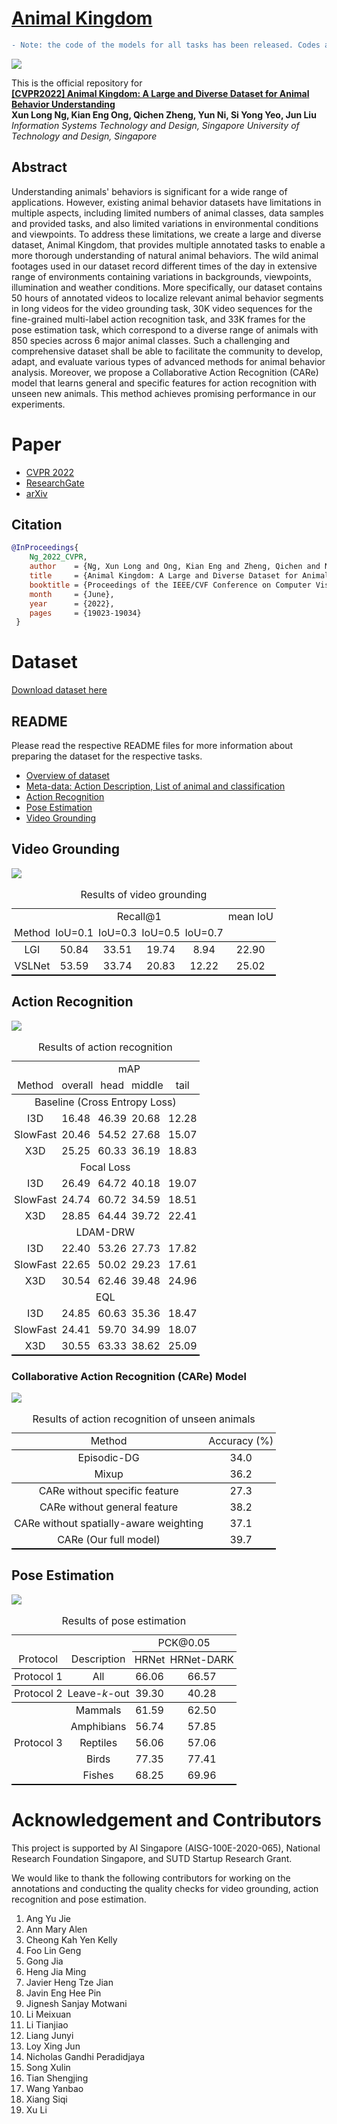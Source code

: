 # [Animal Kingdom](https://sutdcv.github.io/Animal-Kingdom)
```diff
- Note: the code of the models for all tasks has been released. Codes are included in the folder of the dataset. After you download our dataset, you can find the corresponding codes for each task.
```

![](image/Animal_Kingdom_header.png)
<!-- <img src="https://github.com/SUTDCV/Animal-Kingdom/blob/master/image/Animal_Kingdom_header.png?raw=true"> -->

This is the official repository for 
<br/>**[[CVPR2022] Animal Kingdom: A Large and Diverse Dataset for Animal Behavior Understanding]()**
<br/>**Xun Long Ng, Kian Eng Ong, Qichen Zheng, Yun Ni, Si Yong Yeo, Jun Liu**
<br/>*Information Systems Technology and Design, Singapore University of Technology and Design, Singapore*

## Abstract
Understanding animals' behaviors is significant for a wide range of applications. However, existing animal behavior datasets have limitations in multiple aspects, including limited numbers of animal classes, data samples and provided tasks, and also limited variations in environmental conditions and viewpoints. To address these limitations, we create a large and diverse dataset, Animal Kingdom, that provides multiple annotated tasks to enable a more thorough understanding of natural animal behaviors. The wild animal footages used in our dataset record different times of the day in extensive range of environments containing variations in backgrounds, viewpoints, illumination and weather conditions. More specifically, our dataset contains 50 hours of annotated videos to localize relevant animal behavior segments in long videos for the video grounding task, 30K video sequences for the fine-grained multi-label action recognition task, and 33K frames for the pose estimation task, which correspond to a diverse range of animals with 850 species across 6 major animal classes. Such a challenging and comprehensive dataset shall be able to facilitate the community to develop, adapt, and evaluate various types of advanced methods for animal behavior analysis. Moreover, we propose a Collaborative Action Recognition (CARe) model that learns general and specific features for action recognition with unseen new animals. This method achieves promising performance in our experiments.

# Paper
* [CVPR 2022](https://openaccess.thecvf.com/content/CVPR2022/html/Ng_Animal_Kingdom_A_Large_and_Diverse_Dataset_for_Animal_Behavior_CVPR_2022_paper.html)
* [ResearchGate](https://www.researchgate.net/publication/359816954_Animal_Kingdom_A_Large_and_Diverse_Dataset_for_Animal_Behavior_Understanding)
* [arXiv](https://arxiv.org/abs/2204.08129)

## Citation
```BibTeX
@InProceedings{
    Ng_2022_CVPR,
    author    = {Ng, Xun Long and Ong, Kian Eng and Zheng, Qichen and Ni, Yun and Yeo, Si Yong and Liu, Jun},
    title     = {Animal Kingdom: A Large and Diverse Dataset for Animal Behavior Understanding},
    booktitle = {Proceedings of the IEEE/CVF Conference on Computer Vision and Pattern Recognition (CVPR)},
    month     = {June},
    year      = {2022},
    pages     = {19023-19034}
 }
 ```

# Dataset
[Download dataset here](https://forms.office.com/r/WCtC0FRWpA)

## README
Please read the respective README files for more information about preparing the dataset for the respective tasks.
* [Overview of dataset](README/README.md)
* [Meta-data: Action Description, List of animal and classification](README/AR_metadata.xlsx)
* [Action Recognition](README/README_action_recognition.md)
* [Pose Estimation](README/README_pose_estimation.md)
* [Video Grounding](README/README_video_grounding.md)


## Video Grounding
![](image/eg_vg.png)
<!-- <img src="https://github.com/SUTDCV/Animal-Kingdom/blob/master/image/eg_vg.png?raw=true"> -->

<!-- Table 4: Results of video grounding
|        | Recall@1 |          |          |          | mean IoU |
| :----: | :------: | :------: | :------: | :------: | :------: |
| Method | IoU=0\.1 | IoU=0\.3 | IoU=0\.5 | IoU=0\.7 |          |
| LGI    | 50\.84   | 33\.51   | 19\.74   | 8\.94    | 22\.90   |
| VSLNet | 53\.59   | 33\.74   | 20\.83   | 12\.22   | 25\.02   | -->

<table style="border-collapse: collapse; border: none; border-spacing: 0px;">
	<caption>
		Results of video grounding
	</caption>
	<tr>
		<td style="text-align: center; padding-right: 3pt; padding-left: 3pt;">
		</td>
		<td colspan="4" style="border-bottom: 0px solid rgb(0, 0, 0); text-align: center; padding-right: 3pt; padding-left: 3pt;">
			Recall@1
		</td>
		<td style="text-align: center; padding-right: 3pt; padding-left: 3pt;">
			mean IoU
		</td>
	</tr>
	<tr>
		<td style="border-bottom: 1px solid black; text-align: center; padding-right: 3pt; padding-left: 3pt;">
			Method
		</td>
		<td style="border-bottom: 1px solid black; text-align: center; padding-right: 3pt; padding-left: 3pt;">
			IoU=0.1
		</td>
		<td style="border-bottom: 1px solid black; text-align: center; padding-right: 3pt; padding-left: 3pt;">
			IoU=0.3
		</td>
		<td style="border-bottom: 1px solid black; text-align: center; padding-right: 3pt; padding-left: 3pt;">
			IoU=0.5
		</td>
		<td style="border-bottom: 1px solid black; text-align: center; padding-right: 3pt; padding-left: 3pt;">
			IoU=0.7
		</td>
		<td style="border-bottom: 1px solid black; text-align: center; padding-right: 3pt; padding-left: 3pt;">
		</td>
	</tr>
	<tr>
		<td style="text-align: center; padding-right: 3pt; padding-left: 3pt;">
			LGI
		</td>
		<td style="text-align: center; padding-right: 3pt; padding-left: 3pt;">
			50.84
		</td>
		<td style="text-align: center; padding-right: 3pt; padding-left: 3pt;">
			33.51
		</td>
		<td style="text-align: center; padding-right: 3pt; padding-left: 3pt;">
			19.74
		</td>
		<td style="text-align: center; padding-right: 3pt; padding-left: 3pt;">
			8.94
		</td>
		<td style="text-align: center; padding-right: 3pt; padding-left: 3pt;">
			22.90
		</td>
	</tr>
	<tr>
		<td style="text-align: center; border-bottom: 2px solid black; padding-right: 3pt; padding-left: 3pt;">
			VSLNet
		</td>
		<td style="text-align: center; border-bottom: 2px solid black; padding-right: 3pt; padding-left: 3pt;">
			53.59
		</td>
		<td style="text-align: center; border-bottom: 2px solid black; padding-right: 3pt; padding-left: 3pt;">
			33.74
		</td>
		<td style="text-align: center; border-bottom: 2px solid black; padding-right: 3pt; padding-left: 3pt;">
			20.83
		</td>
		<td style="text-align: center; border-bottom: 2px solid black; padding-right: 3pt; padding-left: 3pt;">
			12.22
		</td>
		<td style="text-align: center; border-bottom: 2px solid black; padding-right: 3pt; padding-left: 3pt;">
			25.02
		</td>
	</tr>
</table>

 
## Action Recognition
![](image/eg_ar.png)
<!-- <img src="https://github.com/SUTDCV/Animal-Kingdom/blob/master/image/eg_ar.png?raw=true"> -->
			
<!-- Table 2. Results of action recognition (All video clips)
|                               | mAP     |        |        |        |
| :---------------------------: | :------ | :----: | :----- | :----: |
| Method                        | overall | head   | middle | tail   |
| Baseline (Cross Entropy Loss) |         |        |        |        |
| I3D                           | 16\.48  | 46\.39 | 20\.68 | 12\.28 |
| SlowFast                      | 20\.46  | 54\.52 | 27\.68 | 15\.07 |
| X3D                           | 25\.25  | 60\.33 | 36\.19 | 18\.83 |
| Focal Loss                    |         |        |        |        |
| I3D                           | 26\.49  | 64\.72 | 40\.18 | 19\.07 |
| SlowFast                      | 24\.74  | 60\.72 | 34\.59 | 18\.51 |
| X3D                           | 28\.85  | 64\.44 | 39\.72 | 22\.41 |
| LDAM-DRW                      |         |        |        |        |
| I3D                           | 22\.40  | 53\.26 | 27\.73 | 17\.82 |
| SlowFast                      | 22\.65  | 50\.02 | 29\.23 | 17\.61 |
| X3D                           | 30\.54  | 62\.46 | 39\.48 | 24\.96 |
| EQL                           |         |        |        |        |
| I3D                           | 24\.85  | 60\.63 | 35\.36 | 18\.47 |
| SlowFast                      | 24\.41  | 59\.70 | 34\.99 | 18\.07 |
| X3D                           | 30\.55  | 63\.33 | 38\.62 | 25\.09 | -->

<table style="border-collapse: collapse; border: none; border-spacing: 0px;">
	<caption>
		Results of action recognition
	</caption>
	<tr>
		<td style="text-align: center; padding-right: 3pt; padding-left: 3pt;">
		</td>
		<td colspan="4" style="border-bottom: 0px solid rgb(0, 0, 0); text-align: center; padding-right: 3pt; padding-left: 3pt;">
			mAP
		</td>
	</tr>
	<tr>
		<td style="border-bottom: 1px solid black; text-align: center; padding-right: 3pt; padding-left: 3pt;">
			Method
		</td>
		<td style="border-bottom: 1px solid black; padding-right: 3pt; padding-left: 3pt;">
			overall
		</td>
		<td style="border-bottom: 1px solid black; text-align: center; padding-right: 3pt; padding-left: 3pt;">
			head
		</td>
		<td style="border-bottom: 1px solid black; padding-right: 3pt; padding-left: 3pt;">
			middle
		</td>
		<td style="border-bottom: 1px solid black; text-align: center; padding-right: 3pt; padding-left: 3pt;">
			tail
		</td>
	</tr>
	<tr>
		<td colspan="5" style="border-bottom: 0px solid rgb(0, 0, 0); text-align: center; padding-right: 3pt; padding-left: 3pt;">
			Baseline (Cross Entropy Loss)
		</td>
	</tr>
	<tr>
		<td style="text-align: center; padding-right: 3pt; padding-left: 3pt;">
			I3D
		</td>
		<td style="padding-right: 3pt; padding-left: 3pt;">
			16.48
		</td>
		<td style="text-align: center; padding-right: 3pt; padding-left: 3pt;">
			46.39
		</td>
		<td style="padding-right: 3pt; padding-left: 3pt;">
			20.68
		</td>
		<td style="text-align: center; padding-right: 3pt; padding-left: 3pt;">
			12.28
		</td>
	</tr>
	<tr>
		<td style="text-align: center; padding-right: 3pt; padding-left: 3pt;">
			SlowFast
		</td>
		<td style="padding-right: 3pt; padding-left: 3pt;">
			20.46
		</td>
		<td style="text-align: center; padding-right: 3pt; padding-left: 3pt;">
			54.52
		</td>
		<td style="padding-right: 3pt; padding-left: 3pt;">
			27.68
		</td>
		<td style="text-align: center; padding-right: 3pt; padding-left: 3pt;">
			15.07
		</td>
	</tr>
	<tr>
		<td style="border-bottom: 0px solid rgb(0, 0, 0); text-align: center; padding-right: 3pt; padding-left: 3pt;">
			X3D
		</td>
		<td style="border-bottom: 0px solid rgb(0, 0, 0); padding-right: 3pt; padding-left: 3pt;">
			25.25
		</td>
		<td style="border-bottom: 0px solid rgb(0, 0, 0); text-align: center; padding-right: 3pt; padding-left: 3pt;">
			60.33
		</td>
		<td style="border-bottom: 0px solid rgb(0, 0, 0); padding-right: 3pt; padding-left: 3pt;">
			36.19
		</td>
		<td style="border-bottom: 0px solid rgb(0, 0, 0); text-align: center; padding-right: 3pt; padding-left: 3pt;">
			18.83
		</td>
	</tr>
	<tr>
		<td colspan="5" style="border-bottom: 0px solid rgb(0, 0, 0); text-align: center; padding-right: 3pt; padding-left: 3pt;">
			Focal Loss
		</td>
	</tr>
	<tr>
		<td style="text-align: center; padding-right: 3pt; padding-left: 3pt;">
			I3D
		</td>
		<td style="padding-right: 3pt; padding-left: 3pt;">
			26.49
		</td>
		<td style="text-align: center; padding-right: 3pt; padding-left: 3pt;">
			64.72
		</td>
		<td style="padding-right: 3pt; padding-left: 3pt;">
			40.18
		</td>
		<td style="text-align: center; padding-right: 3pt; padding-left: 3pt;">
			19.07
		</td>
	</tr>
	<tr>
		<td style="text-align: center; padding-right: 3pt; padding-left: 3pt;">
			SlowFast
		</td>
		<td style="padding-right: 3pt; padding-left: 3pt;">
			24.74
		</td>
		<td style="text-align: center; padding-right: 3pt; padding-left: 3pt;">
			60.72
		</td>
		<td style="padding-right: 3pt; padding-left: 3pt;">
			34.59
		</td>
		<td style="text-align: center; padding-right: 3pt; padding-left: 3pt;">
			18.51
		</td>
	</tr>
	<tr>
		<td style="border-bottom: 0px solid rgb(0, 0, 0); text-align: center; padding-right: 3pt; padding-left: 3pt;">
			X3D
		</td>
		<td style="border-bottom: 0px solid rgb(0, 0, 0); padding-right: 3pt; padding-left: 3pt;">
			28.85
		</td>
		<td style="border-bottom: 0px solid rgb(0, 0, 0); text-align: center; padding-right: 3pt; padding-left: 3pt;">
			64.44
		</td>
		<td style="border-bottom: 0px solid rgb(0, 0, 0); padding-right: 3pt; padding-left: 3pt;">
			39.72
		</td>
		<td style="border-bottom: 0px solid rgb(0, 0, 0); text-align: center; padding-right: 3pt; padding-left: 3pt;">
			22.41
		</td>
	</tr>
	<tr>
		<td colspan="5" style="border-bottom: 0px solid rgb(0, 0, 0); text-align: center; padding-right: 3pt; padding-left: 3pt;">
			LDAM-DRW
		</td>
	</tr>
	<tr>
		<td style="text-align: center; padding-right: 3pt; padding-left: 3pt;">
			I3D
		</td>
		<td style="padding-right: 3pt; padding-left: 3pt;">
			22.40
		</td>
		<td style="text-align: center; padding-right: 3pt; padding-left: 3pt;">
			53.26
		</td>
		<td style="padding-right: 3pt; padding-left: 3pt;">
			27.73
		</td>
		<td style="text-align: center; padding-right: 3pt; padding-left: 3pt;">
			17.82
		</td>
	</tr>
	<tr>
		<td style="text-align: center; padding-right: 3pt; padding-left: 3pt;">
			SlowFast
		</td>
		<td style="padding-right: 3pt; padding-left: 3pt;">
			22.65
		</td>
		<td style="text-align: center; padding-right: 3pt; padding-left: 3pt;">
			50.02
		</td>
		<td style="padding-right: 3pt; padding-left: 3pt;">
			29.23
		</td>
		<td style="text-align: center; padding-right: 3pt; padding-left: 3pt;">
			17.61
		</td>
	</tr>
	<tr>
		<td style="border-bottom: 0px solid rgb(0, 0, 0); text-align: center; padding-right: 3pt; padding-left: 3pt;">
			X3D
		</td>
		<td style="border-bottom: 0px solid rgb(0, 0, 0); padding-right: 3pt; padding-left: 3pt;">
			30.54
		</td>
		<td style="border-bottom: 0px solid rgb(0, 0, 0); text-align: center; padding-right: 3pt; padding-left: 3pt;">
			62.46
		</td>
		<td style="border-bottom: 0px solid rgb(0, 0, 0); padding-right: 3pt; padding-left: 3pt;">
			39.48
		</td>
		<td style="border-bottom: 0px solid rgb(0, 0, 0); text-align: center; padding-right: 3pt; padding-left: 3pt;">
			24.96
		</td>
	</tr>
	<tr>
		<td colspan="5" style="border-bottom: 0px solid rgb(0, 0, 0); text-align: center; padding-right: 3pt; padding-left: 3pt;">
			EQL
		</td>
	</tr>
	<tr>
		<td style="text-align: center; padding-right: 3pt; padding-left: 3pt;">
			I3D
		</td>
		<td style="padding-right: 3pt; padding-left: 3pt;">
			24.85
		</td>
		<td style="text-align: center; padding-right: 3pt; padding-left: 3pt;">
			60.63
		</td>
		<td style="padding-right: 3pt; padding-left: 3pt;">
			35.36
		</td>
		<td style="text-align: center; padding-right: 3pt; padding-left: 3pt;">
			18.47
		</td>
	</tr>
	<tr>
		<td style="text-align: center; padding-right: 3pt; padding-left: 3pt;">
			SlowFast
		</td>
		<td style="padding-right: 3pt; padding-left: 3pt;">
			24.41
		</td>
		<td style="text-align: center; padding-right: 3pt; padding-left: 3pt;">
			59.70
		</td>
		<td style="padding-right: 3pt; padding-left: 3pt;">
			34.99
		</td>
		<td style="text-align: center; padding-right: 3pt; padding-left: 3pt;">
			18.07
		</td>
	</tr>
	<tr>
		<td style="text-align: center; border-bottom: 2px solid black; padding-right: 3pt; padding-left: 3pt;">
			X3D
		</td>
		<td style="border-bottom: 2px solid black; padding-right: 3pt; padding-left: 3pt;">
			30.55
		</td>
		<td style="text-align: center; border-bottom: 2px solid black; padding-right: 3pt; padding-left: 3pt;">
			63.33
		</td>
		<td style="border-bottom: 2px solid black; padding-right: 3pt; padding-left: 3pt;">
			38.62
		</td>
		<td style="text-align: center; border-bottom: 2px solid black; padding-right: 3pt; padding-left: 3pt;">
			25.09
		</td>
	</tr>
</table>


### Collaborative Action Recognition (CARe) Model
![](image/arch.png)
<!-- <img src="https://github.com/SUTDCV/Animal-Kingdom/blob/master/image/arch.png?raw=true"></img> -->
			
<!-- Table 3: Results of action recognition of unseen animals (Video clips of 1 action for CARe model)
| Method                                 | Accuracy (%)        |
| :------------------------------------: | :-----------------: |
| Episodic-DG                            | 34\.0               |
| Mixup                                  | 36\.2               |
| CARe without specific feature          | 27\.3               |
| CARe without general feature           | 38\.2               |
| CARe without spatially-aware weighting | 37\.1               |
| CARe (Our full model)                  | 39\.7               | -->
			
<table style="border-collapse: collapse; border: none; border-spacing: 0px;">
	<caption>
		Results of action recognition of unseen animals
	</caption>
	<tr>
		<td style="border-bottom: 1px solid black; text-align: center; padding-right: 3pt; padding-left: 3pt;">
			Method
		</td>
		<td style="border-bottom: 1px solid black; text-align: center; padding-right: 3pt; padding-left: 3pt;">
			Accuracy (%)
		</td>
	</tr>
	<tr>
		<td style="text-align: center; padding-right: 3pt; padding-left: 3pt;">
			Episodic-DG
		</td>
		<td style="text-align: center; padding-right: 3pt; padding-left: 3pt;">
			34.0
		</td>
	</tr>
	<tr>
		<td style="border-bottom: 1px solid black; text-align: center; padding-right: 3pt; padding-left: 3pt;">
			Mixup
		</td>
		<td style="border-bottom: 1px solid black; text-align: center; padding-right: 3pt; padding-left: 3pt;">
			36.2
		</td>
	</tr>
	<tr>
		<td style="text-align: center; padding-right: 3pt; padding-left: 3pt;">
			CARe without specific feature
		</td>
		<td style="text-align: center; padding-right: 3pt; padding-left: 3pt;">
			27.3
		</td>
	</tr>
	<tr>
		<td style="text-align: center; padding-right: 3pt; padding-left: 3pt;">
			CARe without general feature
		</td>
		<td style="text-align: center; padding-right: 3pt; padding-left: 3pt;">
			38.2
		</td>
	</tr>
	<tr>
		<td style="text-align: center; padding-right: 3pt; padding-left: 3pt;">
			CARe without spatially-aware weighting
		</td>
		<td style="text-align: center; padding-right: 3pt; padding-left: 3pt;">
			37.1
		</td>
	</tr>
	<tr>
		<td style="text-align: center; border-bottom: 2px solid black; padding-right: 3pt; padding-left: 3pt;">
			CARe (Our full model)
		</td>
		<td style="text-align: center; border-bottom: 2px solid black; padding-right: 3pt; padding-left: 3pt;">
			39.7
		</td>
	</tr>
</table>

 
## Pose Estimation
![](image/eg_pe.png)
<!-- <img src="https://github.com/SUTDCV/Animal-Kingdom/blob/master/image/eg_pe.png?raw=true"></img> -->
			
<!-- Table 5. Results of pose estimation
|   <br>                     |                   | PCK@0\.05 |            |
| :------------------------: | :---------------: | :-------: | :--------: |
| Protocol                   | Description       | HRNet     | HRNet-DARK |
| Protocol 1                 | All               | 66\.06    | 66\.57     |
| Protocol 2                 | Leave-*k*-out     | 39\.30    | 40\.28     |
| Protocol 3                 | Mammals           | 61\.59    | 62\.50     |
|                            | Amphibians        | 56\.74    | 57\.85     |
|                            | Reptiles          | 56\.06    | 57\.06     |
|                            | Birds             | 77\.35    | 77\.41     |
|                            | Fishes            | 68\.25    | 69\.96     | -->

<table style="border-collapse: collapse; border: none; border-spacing: 0px;">
	<caption>
		Results of pose estimation
	</caption>
	<tr>
		<td style="text-align: center; padding-right: 3pt; padding-left: 3pt;">
			<br>
		</td>
		<td style="text-align: center; padding-right: 3pt; padding-left: 3pt;">
		</td>
		<td colspan="2" style="border-bottom: 1px solid black; text-align: center; padding-right: 3pt; padding-left: 3pt;">
			PCK@0.05
		</td>
	</tr>
	<tr>
		<td style="border-bottom: 1px solid black; text-align: center; padding-right: 3pt; padding-left: 3pt;">
			Protocol
		</td>
		<td style="border-bottom: 1px solid black; text-align: center; padding-right: 3pt; padding-left: 3pt;">
			Description
		</td>
		<td style="border-bottom: 1px solid black; text-align: center; padding-right: 3pt; padding-left: 3pt;">
			HRNet
		</td>
		<td style="border-bottom: 1px solid black; text-align: center; padding-right: 3pt; padding-left: 3pt;">
			HRNet-DARK
		</td>
	</tr>
	<tr>
		<td style="border-bottom: 1px solid black; text-align: center; padding-right: 3pt; padding-left: 3pt;">
			Protocol 1
		</td>
		<td style="border-bottom: 1px solid black; text-align: center; padding-right: 3pt; padding-left: 3pt;">
			All
		</td>
		<td style="border-bottom: 1px solid black; text-align: center; padding-right: 3pt; padding-left: 3pt;">
			66.06
		</td>
		<td style="border-bottom: 1px solid black; text-align: center; padding-right: 3pt; padding-left: 3pt;">
			66.57
		</td>
	</tr>
	<tr>
		<td style="border-bottom: 1px solid black; text-align: center; padding-right: 3pt; padding-left: 3pt;">
			Protocol 2
		</td>
		<td style="border-bottom: 1px solid black; text-align: center; padding-right: 3pt; padding-left: 3pt;">
			Leave-<i>k</i>-out
		</td>
		<td style="border-bottom: 1px solid black; text-align: center; padding-right: 3pt; padding-left: 3pt;">
			39.30
		</td>
		<td style="border-bottom: 1px solid black; text-align: center; padding-right: 3pt; padding-left: 3pt;">
			40.28
		</td>
	</tr>
	<tr>
		<td rowspan="5" style="text-align: center; border-bottom: 2px solid black; padding-right: 3pt; padding-left: 3pt;">
			Protocol 3
		</td>
		<td style="text-align: center; padding-right: 3pt; padding-left: 3pt;">
			Mammals
		</td>
		<td style="text-align: center; padding-right: 3pt; padding-left: 3pt;">
			61.59
		</td>
		<td style="text-align: center; padding-right: 3pt; padding-left: 3pt;">
			62.50
		</td>
	</tr>
	<tr>
		<td style="text-align: center; padding-right: 3pt; padding-left: 3pt;">
			Amphibians
		</td>
		<td style="text-align: center; padding-right: 3pt; padding-left: 3pt;">
			56.74
		</td>
		<td style="text-align: center; padding-right: 3pt; padding-left: 3pt;">
			57.85
		</td>
	</tr>
	<tr>
		<td style="text-align: center; padding-right: 3pt; padding-left: 3pt;">
			Reptiles
		</td>
		<td style="text-align: center; padding-right: 3pt; padding-left: 3pt;">
			56.06
		</td>
		<td style="text-align: center; padding-right: 3pt; padding-left: 3pt;">
			57.06
		</td>
	</tr>
	<tr>
		<td style="text-align: center; padding-right: 3pt; padding-left: 3pt;">
			Birds
		</td>
		<td style="text-align: center; padding-right: 3pt; padding-left: 3pt;">
			77.35
		</td>
		<td style="text-align: center; padding-right: 3pt; padding-left: 3pt;">
			77.41
		</td>
	</tr>
	<tr>
		<td style="text-align: center; border-bottom: 2px solid black; padding-right: 3pt; padding-left: 3pt;">
			Fishes
		</td>
		<td style="text-align: center; border-bottom: 2px solid black; padding-right: 3pt; padding-left: 3pt;">
			68.25
		</td>
		<td style="text-align: center; border-bottom: 2px solid black; padding-right: 3pt; padding-left: 3pt;">
			69.96
		</td>
	</tr>
</table>

# Acknowledgement and Contributors
This project is supported by AI Singapore (AISG-100E-2020-065), National Research Foundation Singapore, and SUTD Startup Research Grant.

We would like to thank the following contributors for working on the annotations and conducting the quality checks for video grounding, action recognition and pose estimation. 
1.	Ang Yu Jie
2.	Ann Mary Alen
3.	Cheong Kah Yen Kelly
4.	Foo Lin Geng
5.	Gong Jia
6.	Heng Jia Ming
7.	Javier Heng Tze Jian
8.	Javin Eng Hee Pin
9.	Jignesh Sanjay Motwani
10.	Li Meixuan
11.	Li Tianjiao
12.	Liang Junyi
13.	Loy Xing Jun
14.	Nicholas Gandhi Peradidjaya
15.	Song Xulin
16.	Tian Shengjing
17.	Wang Yanbao
18.	Xiang Siqi
19.	Xu Li

